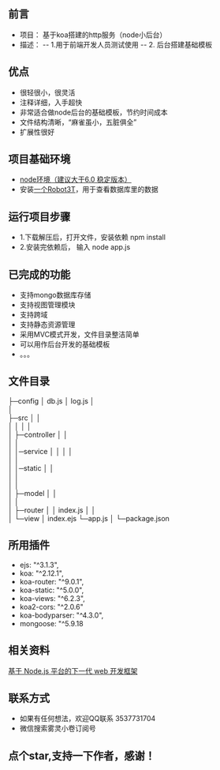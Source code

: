 <!--
 * @Descripttion: 🐉
 * @Author: xinxin
 * @Date: 2020-06-15 16:47:57
 * @LastEditTime: 2020-06-15 16:56:12
--> 
## 前言
- 项目： 基于koa搭建的http服务（node小后台）
- 描述：
      -- 1.用于前端开发人员测试使用 
      -- 2. 后台搭建基础模板 
## 优点
- 很轻很小，很灵活
- 注释详细，入手超快
- 非常适合做node后台的基础模板，节约时间成本
- 文件结构清晰，“麻雀虽小，五脏俱全”
- 扩展性很好
## 项目基础环境
- [node环境（建议大于6.0 稳定版本）](https://nodejs.org/zh-cn/)
- 安装[一个Robot3T](https://robomongo.org/)，用于查看数据库里的数据
## 运行项目步骤
- 1.下载解压后，打开文件，安装依赖 npm install
- 2.安装完依赖后， 输入 node app.js
## 已完成的功能
- 支持mongo数据库存储
- 支持视图管理模块
- 支持跨域
- 支持静态资源管理
- 采用MVC模式开发，文件目录整洁简单
- 可以用作后台开发的基础模板
- 。。。
## 文件目录
     
├─config
│      db.js
│      log.js
│      
│      
├─src
│  │  
│  │ 
│  │  
│  ├─controller
│  │  
│  │  
│  │─service
│  │
│  │      
│  │     
│  │─static
│  │         
│  │          
│  │          
│  ├─model
│  │      
│  │      
│  ├─router
│  │      index.js
│  │      
│  └─view
│          index.ejs
└─app.js
│
└─package.json
## 所用插件
- ejs: "^3.1.3",
- koa: "^2.12.1",
- koa-router: "^9.0.1",
- koa-static: "^5.0.0",
- koa-views: "^6.2.3",
- koa2-cors: "^2.0.6"
- koa-bodyparser: "^4.3.0",
- mongoose: "^5.9.18
## 相关资料
[基于 Node.js 平台的下一代 web 开发框架](https://koa.bootcss.com/)
## 联系方式
- 如果有任何想法，欢迎QQ联系 3537731704
- 微信搜索雾灵小卷订阅号
## 点个star,支持一下作者，感谢！
